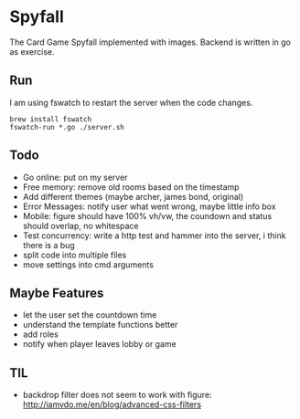 # Spyfall
The Card Game Spyfall implemented with images. Backend is written in go as exercise.

## Run
I am using fswatch to restart the server when the code changes.
```
brew install fswatch
fswatch-run *.go ./server.sh 
```

## Todo
* Go online: put on my server
* Free memory: remove old rooms based on the timestamp
* Add different themes (maybe archer, james bond, original)
* Error Messages: notify user what went wrong, maybe little info box
* Mobile: figure should have 100% vh/vw, the coundown and status should overlap, no whitespace
* Test concurrency: write a http test and hammer into the server, i think there is a bug
* split code into multiple files
* move settings into cmd arguments

## Maybe Features
* let the user set the countdown time
* understand the template functions better
* add roles
* notify when player leaves lobby or game

## TIL
* backdrop filter does not seem to work with figure: http://iamvdo.me/en/blog/advanced-css-filters
